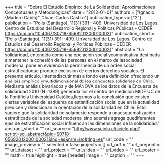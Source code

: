 +++
title = "Sobre El Estudio Empírico de La Solidaridad: Aproximaciones Conceptuales y Metodológicas"
date = "2012-01-01"
authors = ["Ignacio {Madero Cabib}", "Juan-Carlos Castillo"]
publication_types = ["2"]
publication = "Polis (Santiago), 11(31) 391--409. Universidad de Los Lagos. Centro de Estudios del Desarrollo Regional y Políticas Públicas - CEDER https://doi.org/10.4067/S0718-65682012000100021"
publication_short = "Polis (Santiago), 11(31) 391--409. Universidad de Los Lagos. Centro de Estudios del Desarrollo Regional y Políticas Públicas - CEDER https://doi.org/10.4067/S0718-65682012000100021"
abstract = "La solidaridad, entendida como una operación social ycomunicativa destinada a mantener la cohesión de las personas en el marco de lasociedad moderna, pone en evidencia la permanencia de un orden social estratificadoque produce exclusión de ciertos derechos sociales. El presente artículo, intentadiscutir más a fondo esta definición ofreciendo un análisis empírico ymultidimensional de las conductas solidarias en Chile. Mediante análisis bivariados y de MANOVA de los datos de la Encuesta de solidaridad 2010 (N=1389) generada por el centro de medición MIDE UC de la Pontificia Universidad Católica,llegamos a la conclusión que existen ciertas variables del esquema de estratificación social que en la actualidad predicen y direccionan la orientación de la solidaridad en Chile. Esto sugiere que la solidaridad no solamente responde a unaesquematización estratificada de la sociedad moderna, sino además agrega quediferentes ejes de estratificación social influencian las dimensiones de la solidaridad."
abstract_short = ""
url_source = "http://www.scielo.cl/scielo.php?script=sci_abstract&pid=S0718-65682012000100021&lng=es&nrm=iso&tlng=es"
url_code = ""
image_preview = ""
selected = false
projects = []
url_pdf = ""
url_preprint = ""
url_dataset = ""
url_project = ""
url_slides = ""
url_video = ""
url_poster = ""
math = true
highlight = true
[header]
image = ""
caption = ""
+++

